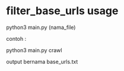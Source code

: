 # filter_base_urls usage
python3 main.py (nama_file)

contoh :

python3 main.py crawl

output bernama base_urls.txt
